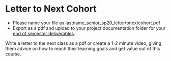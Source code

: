 # Letter to Next Cohort

* Please name your file as lastname\_senior\_sp20\_lettertonextcohort.pdf
* Export as a pdf and upload to your project documentation folder for your [end of semester deliverables](./).

Write a letter to the next class as a pdf or create a 1-2 minute video, giving them advice on how to reach their learning goals and get value out of this course.
